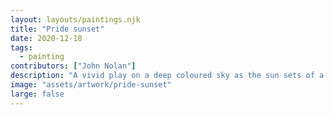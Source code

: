 ```yaml
---
layout: layouts/paintings.njk
title: "Pride sunset"
date: 2020-12-18
tags: 
  - painting
contributors: ["John Nolan"]
description: "A vivid play on a deep coloured sky as the sun sets of a hillside."
image: "assets/artwork/pride-sunset"
large: false
---
```

